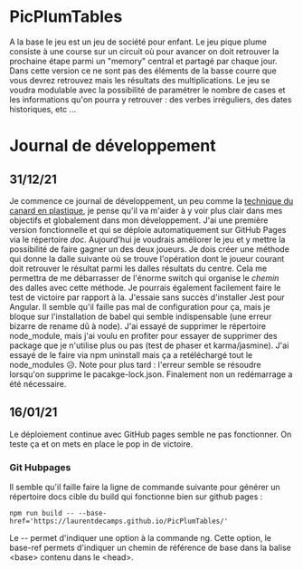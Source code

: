 # PicPlumTables
A la base le jeu est un jeu de société pour enfant. 
Le jeu pique plume consiste à une course sur un circuit où pour avancer on doit retrouver la prochaine étape parmi un "memory" central et partagé par chaque jour. Dans cette version ce ne sont pas des éléments de la basse courre que vous devrez retrouvez mais les résultats des multiplications. 
Le jeu se voudra modulable avec la possibilité de paramétrer le nombre de cases et les informations qu'on pourra y retrouver : des verbes irréguliers, des dates historiques, etc ...

# Journal de développement
## 31/12/21
Je commence ce journal de développement, un peu comme la [technique du  canard en plastique](https://fr.wikipedia.org/wiki/M%C3%A9thode_du_canard_en_plastique), je pense qu'il va m'aider à y voir plus clair dans mes objectifs et globalement dans mon développement. J'ai une première version fonctionnelle et qui se déploie automatiquement sur GitHub Pages via le répertoire *doc*. Aujourd'hui je voudrais améliorer le jeu et y mettre la possibilité de faire gagner un des deux joueurs. Je dois créer une méthode qui donne la dalle suivante où se trouve l'opération dont le joueur courant doit retrouver le résultat parmi les dalles résultats du centre. Cela me permettra de me débarrasser de l'énorme switch qui organise le *chemin* des dalles avec cette méthode. Je pourrais également facilement faire le test de victoire par rapport à la. J'essaie sans succès d'installer Jest pour Angular. Il semble qu'il faille pas mal de configuration pour ça, mais je bloque sur l'installation de babel qui semble indispensable (une erreur bizarre de rename dû à node). J'ai essayé de supprimer le répertoire node_module, mais j'ai voulu en profiter pour essayer de supprimer des package que je n'utilise plus ou pas (test de phaser et karma/jasmine). J'ai essayé de le faire via npm uninstall mais ça a retéléchargé tout le node_modules 😥. Note pour plus tard : l'erreur semble se résoudre lorsqu'on supprime le pacakge-lock.json. Finalement non un redémarrage a été nécessaire.

## 16/01/21
Le déploiement continue avec GitHub pages semble ne pas fonctionner. On teste ça et on mets en place le pop in de victoire.

### Git Hubpages
Il semble qu'il faille faire la ligne de commande suivante pour générer un répertoire docs cible du build qui fonctionne bien sur github pages :

    npm run build -- --base-href='https://laurentdecamps.github.io/PicPlumTables/'

Le -- permet d'indiquer une option à la commande ng. Cette option, le base-ref permets d'indiquer un chemin de référence de base dans la balise &lt;base> contenu dans le &lt;head>.